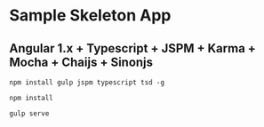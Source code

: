 # Sample Skeleton App

## Angular 1.x + Typescript + JSPM + Karma + Mocha + Chaijs + Sinonjs


`npm install gulp jspm typescript tsd -g`

`npm install`

`gulp serve`
